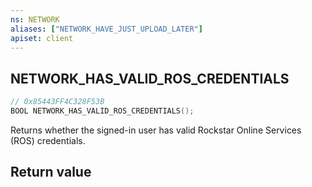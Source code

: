 ```yaml
---
ns: NETWORK
aliases: ["NETWORK_HAVE_JUST_UPLOAD_LATER"]
apiset: client
---
```

## NETWORK_HAS_VALID_ROS_CREDENTIALS

```c
// 0x85443FF4C328F53B
BOOL NETWORK_HAS_VALID_ROS_CREDENTIALS();
```

Returns whether the signed-in user has valid Rockstar Online Services (ROS) credentials.


## Return value

